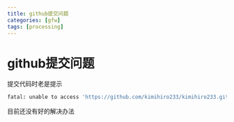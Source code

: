 ```yaml
---
title: github提交问题
categories: [gfw]
tags: [processing]
---
```


# github提交问题

提交代码时老是提示
``` bash
fatal: unable to access 'https://github.com/kimihiro233/kimihiro233.github.io.git/': Failed to connect to github.com port 443 after 21101 ms
```

目前还没有好的解决办法